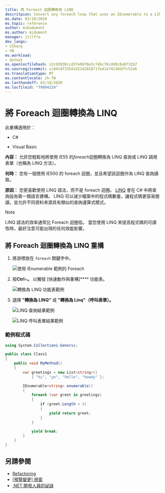 ```yaml
---
title: 將 Foreach 迴圈轉換為 LINQ
descritpion: Convert any foreach loop that uses an IEnumerable to a LINQ query or a LINQ call form (also known as a LINQ method).
ms.date: 03/10/2020
ms.topic: reference
author: mikadumont
ms.author: midumont
manager: jillfra
dev_langs:
- CSharp
- VB
ms.workload:
- dotnet
ms.openlocfilehash: 12c03830ccd37e0970e3c74bc78cdd9c8a8732b7
ms.sourcegitcommit: cc841df335d1d22d281871fe41e74238d2fc52a6
ms.translationtype: MT
ms.contentlocale: zh-TW
ms.lasthandoff: 03/18/2020
ms.locfileid: "79094224"
---
```

# <a name="convert-a-foreach-loop-to-linq"></a>將 Foreach 迴圈轉換為 LINQ

此重構適用於：

- C#

- Visual Basic

**內容：** 允許您輕鬆地將使用 IE55 的*foreach*迴圈轉換為 LINQ 查詢或 LINQ 調用表單（也稱為 LINQ 方法）。

**何時：** 您有一個使用 IE500 的 foreach 迴圈，並且希望該迴圈作為 LINQ 查詢讀取。

**原因：** 您更喜歡使用 LINQ 語法，而不是 foreach 迴圈。 [LINQ](/dotnet/csharp/programming-guide/concepts/linq/introduction-to-linq) 會在 C# 中將查詢設為第一類語言建構。 LINQ 可以減少檔案中的程式碼數量，讓程式碼更容易閱讀，並允許不同資料來源具有類似的查詢運算式模式。

> [!NOTE]
> LINQ 語法的效率通常比 Foreach 迴圈低。 當您使用 LINQ 來提高程式碼的可讀性時，最好注意可能出現的任何效能影響。

## <a name="convert-a-foreach-loop-to-linq-refactoring"></a>將 Foreach 迴圈轉換為 LINQ 重構

1. 將游標放在 `foreach` 關鍵字中。

    ![使用 IEnumerable 範例的 Foreach](media/convert-foreach-to-LINQ.png)

2. 按**Ctrl**+**。** 以觸發 [快速動作與重構]**** 功能表。

   ![轉換為 LINQ 功能表範例](media/convert-foreach-to-LINQ-codefix.png)

3. 選擇 **"轉換為 LINQ"** 或 **"轉換為 Linq"（呼叫表單）。**

   ![LINQ 查詢結果範例](media/convert-foreach-to-LINQ-result.png)

   ![LINQ 呼叫表單結果範例](media/convert-foreach-to-LINQ-callform-result.png)

### <a name="sample-code"></a>範例程式碼

```csharp
using System.Collections.Generic;

public class Class1
{
    public void MyMethod()
    {
        var greetings = new List<string>()
            { "hi", "yo", "hello", "howdy" };

        IEnumerable<string> enumerable()
        {
            foreach (var greet in greetings)
            {
                if (greet.Length < 3)
                {
                    yield return greet;
                }
            }

            yield break;
        }
    }
}
```

## <a name="see-also"></a>另請參閱

- [Refactoring](../refactoring-in-visual-studio.md)
- [[預覽變更] 視窗](../../ide/preview-changes.md)
- [.NET 開發人員的祕訣](../csharp-developer-productivity.md)
